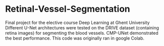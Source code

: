 # Retinal-Vessel-Segmentation
Final project for the elective course Deep Learning at Ghent University
Different U-Net architectures were tested on the DRIVE dataset (containing retina images) for segmenting the blood vessels. CMP-UNet demonstrated the best performance. This code was originally ran in google Colab.
